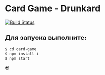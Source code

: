 # Card Game - Drunkard

[![Build Status](https://travis-ci.org/joemccann/dillinger.svg?branch=master)](https://travis-ci.org/joemccann/dillinger)

## Для запуска выполните:

```sh
$ cd card-game
$ npm install i
$ npm start
```

😎
